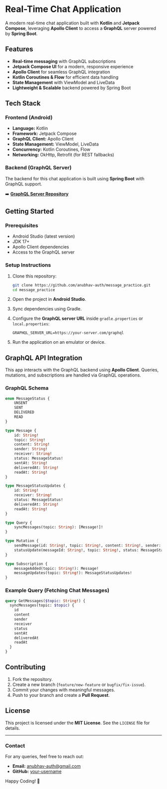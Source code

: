 # Real-Time Chat Application

A modern real-time chat application built with **Kotlin** and **Jetpack Compose**, leveraging **Apollo Client** to access a **GraphQL** server powered by **Spring Boot**.

## Features

- **Real-time messaging** with GraphQL subscriptions
- **Jetpack Compose UI** for a modern, responsive experience
- **Apollo Client** for seamless GraphQL integration
- **Kotlin Coroutines & Flow** for efficient data handling
- **State Management** with ViewModel and LiveData
- **Lightweight & Scalable** backend powered by Spring Boot

## Tech Stack

### Frontend (Android)
- **Language:** Kotlin
- **Framework:** Jetpack Compose
- **GraphQL Client:** Apollo Client
- **State Management:** ViewModel, LiveData
- **Concurrency:** Kotlin Coroutines, Flow
- **Networking:** OkHttp, Retrofit (for REST fallbacks)

### Backend (GraphQL Server)
The backend for this chat application is built using **Spring Boot** with GraphQL support.

➡️ **[GraphQL Server Repository](https://github.com/anubhav-auth/messagingPrac)**

## Getting Started

### Prerequisites
- Android Studio (latest version)
- JDK 17+
- Apollo Client dependencies
- Access to the GraphQL server

### Setup Instructions
1. Clone this repository:
   ```bash
   git clone https://github.com/anubhav-auth/message_practice.git
   cd message_practice
   ```

2. Open the project in **Android Studio**.
3. Sync dependencies using Gradle.
4. Configure the **GraphQL server URL** inside `gradle.properties` or `local.properties`:
   ```properties
   GRAPHQL_SERVER_URL=https://your-server.com/graphql
   ```
5. Run the application on an emulator or device.

## GraphQL API Integration

This app interacts with the GraphQL backend using **Apollo Client**. Queries, mutations, and subscriptions are handled via GraphQL operations.

### GraphQL Schema

```graphql
enum MessageStatus {
    UNSENT
    SENT
    DELIVERED
    READ
}

type Message {
    id: String!
    topic: String!
    content: String!
    sender: String!
    receiver: String!
    status: MessageStatus!
    sentAt: String!
    deliveredAt: String!
    readAt: String!
}

type MessageStatusUpdates {
    id: String!
    receiver: String!
    status: MessageStatus!
    deliveredAt: String!
    readAt: String!
}

type Query {
    syncMessages(topic: String): [Message!]!
}

type Mutation {
    sendMessage(id: String!, topic: String!, content: String!, sender: String!, sentAt: String!): Message!
    statusUpdate(messageId: String!, topic: String!, status: MessageStatus!, deliveredAt: String!, readAt: String!): MessageStatusUpdates!
}

type Subscription {
    messageAdded(topic: String!): Message!
    messageUpdates(topic: String!): MessageStatusUpdates!
}
```

### Example Query (Fetching Chat Messages)
```graphql
query GetMessages($topic: String!) {
  syncMessages(topic: $topic) {
    id
    content
    sender
    receiver
    status
    sentAt
    deliveredAt
    readAt
  }
}
```

## Contributing

1. Fork the repository.
2. Create a new branch (`feature/new-feature` or `bugfix/fix-issue`).
3. Commit your changes with meaningful messages.
4. Push to your branch and create a **Pull Request**.

## License

This project is licensed under the **MIT License**. See the `LICENSE` file for details.

---

### Contact
For any queries, feel free to reach out:
- **Email:** anubhav-auth@gmail.com
- **GitHub:** [your-username](https://github.com/anubhav-auth)

Happy Coding! 🚀
